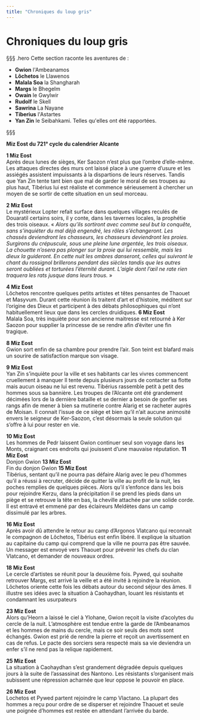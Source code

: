 ```yaml
---
title: "Chroniques du loup gris"
---
```

# Chroniques du loup gris

§§§ .hero
Cette section raconte les aventures de :
- **Gwion** l'Ambeanamos
- **Lôchetos** le Llawenos
- **Malala Soa** la Shangharah
- **Margs** le Bhegelm
- **Owain** le Gwylwir
- **Rudolf** le Skell
- **Sawrina** La Nayane
- **Tiberius** l'Astartes
- **Yan Zin** le Seibahkami.
Telles qu'elles ont été rapportées.

§§§

**Miz Eost du 721° cycle du calendrier Alcante**  


**1 Miz Eost**  
Après deux lunes de sièges, Ker Saozon n’est plus que l’ombre d’elle-même. Les attaques directes des murs ont laissé place à une guerre d’usure et les assiégés assistent impuissants à la dispartions de leurs réserves. Tandis que Yan Zin tente tant bien que mal de garder le moral de ses troupes au plus haut, Tibérius lui est réaliste et commence sérieusement à chercher un moyen de se sortir de cette situation en un seul morceau.  

**2 Miz Eost**  
Le mystérieux Lopter refait surface dans quelques villages reculés de Douaratil certains soirs, il y conte, dans les tavernes locales, la prophétie des trois oiseaux. « *Alors qu’ils sortiront avec comme seul but la conquête, sans s’inquiéter du mal déjà engendré, les rôles s’échangeront. Les chassés deviendront les chasseurs, les chasseurs deviendront les proies. Surgirons du crépuscule, sous une pleine lune argentée, les trois oiseaux. La chouette n’osera pas plonger sur la proie qui lui ressemble, mais les dieux la guideront. En cette nuit les ombres danseront, celles qui suivront le chant du rossignol brillerons pendant des siècles tandis que les autres seront oubliées et torturées l’éternité durant. L’aigle dont l’œil ne rate rien traquera les rats jusque dans leurs trous.* »  

**4 Miz Eost**  
Lôchetos rencontre quelques petits artistes et têtes pensantes de Thaouet et Masyvum. Durant cette réunion ils traitent d’art et d’histoire, méditent sur l’origine des Dieux et participent à des débats philosophiques qui n’ont habituellement lieux que dans les cercles druidiques.
**6 Miz Eost**  
Malala Soa, très inquiète pour son ancienne maitresse est retourné à Ker Saozon pour supplier la princesse de se rendre afin d’éviter une fin tragique.  

**8 Miz Eost**  
Gwion sort enfin de sa chambre pour prendre l’air. Son teint est blafard mais un sourire de satisfaction marque son visage.  

**9 Miz Eost**  
Yan Zin s’inquiète pour la ville et ses habitants car les vivres commencent cruellement à manquer Il tente depuis plusieurs jours de contacter sa flotte mais aucun oiseau ne lui est revenu. Tibérius rassemble petit à petit des hommes sous sa bannière. Les troupes de l’Alcante ont été grandement décimées lors de la dernière bataille et se dernier a besoin de gonfler ses rangs afin de mener à bien sa mutinerie contre Alarig et se racheter auprès de Moisan. Il connait l’issue de ce siège et bien qu’il n’ait aucune animosité envers le seigneur de Ker-Saozon, c’est désormais la seule solution qui s’offre à lui pour rester en vie.  

**10 Miz Eost**  
Les hommes de Pedr laissent Gwion continuer seul son voyage dans les Monts, craignant ces endroits qui jouissent d’une mauvaise réputation.
**11 Miz Eost**  
Donjon Gwion
**13 Miz Eost**  
Fin du donjon Gwion
**15 Miz Eost**  
Tibérius, sentant qu’il ne pourra pas défaire Alarig avec le peu d’hommes qu’il a réussi à recruter, décide de quitter la ville au profit de la nuit, les poches remplies de quelques pièces. Alors qu’il s’enfonce dans les bois pour rejoindre Kerzu, dans la précipitation il se prend les pieds dans un piège et se retrouve la tête en bas, la cheville attachée par une solide corde. Il est entravé et emmené par des éclaireurs Meldètes dans un camp dissimulé par les arbres.  

**16 Miz Eost**  
Après avoir dû attendre le retour au camp d’Argonos Vlatcano qui reconnait le compagnon de Lôchetos, Tibérius est enfin libéré. Il explique la situation au capitaine du camp qui comprend que la ville ne pourra pas être sauvée. Un messager est envoyé vers Thaouet pour prévenir les chefs du clan Vlatcano, et demander de nouveaux ordres.  

**18 Miz Eost**  
Le cercle d’artistes se réunit pour la deuxième fois. Pywed, qui souhaite retrouver Margs, est arrivé la veille et a été invité à rejoindre la réunion. Lôchetos oriente cette fois les débats autour du second séjour des âmes. Il illustre ses idées avec la situation à Caohaydhan, louant les résistants et condamnant les usurpateurs  

**23 Miz Eost**  
Alors qu’Heorn a laissé le ciel à Ylohane, Gwion reçoit la visite d’acolytes du cercle de la nuit. L’atmosphère est tendue entre la garde de l’Ambeanamos et les hommes de mains du cercle, mais ce soir seuls des mots sont échangés. Gwion est prié de rendre la pierre et reçoit un avertissement en cas de refus. Le pacte des sorciers sera respecté mais sa vie deviendra un enfer s’il ne rend pas la relique rapidement.  

**25 Miz Eost**  
La situation à Caohaydhan s’est grandement dégradée depuis quelques jours à la suite de l’assassinat des Nantono. Les résistants s’organisent mais subissent une répression acharnée que leur oppose le pouvoir en place.  

**26 Miz Eost**  
Lochetos et Pywed partent rejoindre le camp Vlactano. La plupart des hommes a reçu pour ordre de se disperser et rejoindre Thaouet et seule une poignée d’hommes est restée en attendant l’arrivée du barde.  
